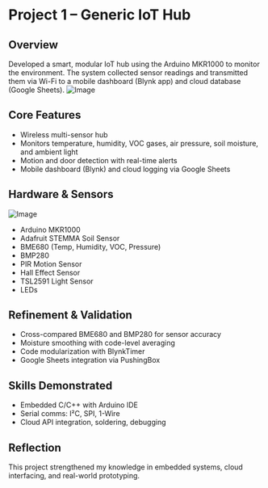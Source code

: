 # Project 1 – Generic IoT Hub

## Overview
Developed a smart, modular IoT hub using the Arduino MKR1000 to monitor the environment. The system collected sensor readings and transmitted them via Wi-Fi to a mobile dashboard (Blynk app) and cloud database (Google Sheets).
![Image](https://github.com/user-attachments/assets/7ffb6b0e-17c6-418d-984a-10328d12e822)


## Core Features
- Wireless multi-sensor hub
- Monitors temperature, humidity, VOC gases, air pressure, soil moisture, and ambient light
- Motion and door detection with real-time alerts
- Mobile dashboard (Blynk) and cloud logging via Google Sheets

## Hardware & Sensors
![Image](https://github.com/user-attachments/assets/2f1ce9ad-bb50-4d10-ae65-b0b3ff99a606)   
- Arduino MKR1000
- Adafruit STEMMA Soil Sensor
- BME680 (Temp, Humidity, VOC, Pressure)  
- BMP280
- PIR Motion Sensor
- Hall Effect Sensor
- TSL2591 Light Sensor
- LEDs


## Refinement & Validation
- Cross-compared BME680 and BMP280 for sensor accuracy
- Moisture smoothing with code-level averaging
- Code modularization with BlynkTimer
- Google Sheets integration via PushingBox

## Skills Demonstrated
- Embedded C/C++ with Arduino IDE
- Serial comms: I²C, SPI, 1-Wire
- Cloud API integration, soldering, debugging

## Reflection
This project strengthened my knowledge in embedded systems, cloud interfacing, and real-world prototyping.

